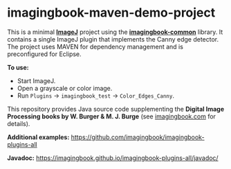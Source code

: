 # imagingbook-maven-demo-project

This is a minimal **[ImageJ](https://imagej.net/ImageJ1)** project using the **[imagingbook-common](https://github.com/imagingbook/imagingbook-common)** library.
It contains a single ImageJ plugin that implements the Canny edge detector. The project uses MAVEN for dependency management
and is preconfigured for Eclipse.

**To use:**
* Start ImageJ.
* Open a grayscale or color image.
* Run `Plugins` -> `imagingbook_test` -> `Color_Edges_Canny`.

This repository provides Java source code supplementing the **Digital Image Processing books by W. Burger & M. J. Burge** (see [imagingbook.com](https://imagingbook.com) for details).

**Additional examples:** https://github.com/imagingbook/imagingbook-plugins-all

**Javadoc:** https://imagingbook.github.io/imagingbook-plugins-all/javadoc/


